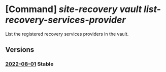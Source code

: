 # [Command] _site-recovery vault list-recovery-services-provider_

List the registered recovery services providers in the vault.

## Versions

### [2022-08-01](/Resources/mgmt-plane/L3N1YnNjcmlwdGlvbnMve30vcmVzb3VyY2Vncm91cHMve30vcHJvdmlkZXJzL21pY3Jvc29mdC5yZWNvdmVyeXNlcnZpY2VzL3ZhdWx0cy97fS9yZXBsaWNhdGlvbnJlY292ZXJ5c2VydmljZXNwcm92aWRlcnM=/2022-08-01.xml) **Stable**

<!-- mgmt-plane /subscriptions/{}/resourcegroups/{}/providers/microsoft.recoveryservices/vaults/{}/replicationrecoveryservicesproviders 2022-08-01 -->
